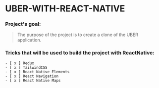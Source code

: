 # UBER-WITH-REACT-NATIVE

### Project's goal:
> The purpose of the project is to create a clone of the UBER application.

### Tricks that will be used to build the project with ReactNative:
    - [ x ] Redux
    - [ x ] TailwindCSS
    - [ x ] React Native Elements
    - [ x ] React Navigation
    - [ x ] React Native Maps